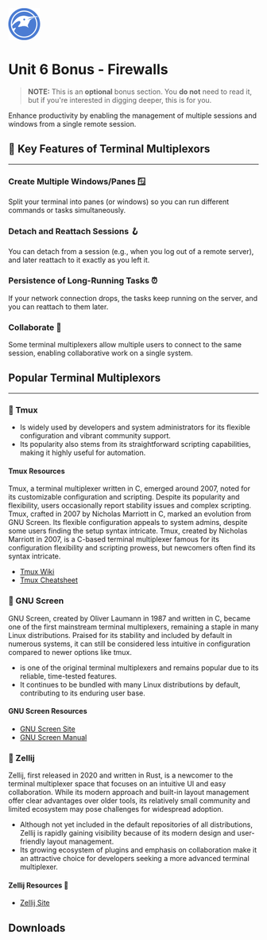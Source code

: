 <div class="flex-container">
        <img src="https://github.com/ProfessionalLinuxUsersGroup/img/blob/main/Assets/Logos/ProLUG_Round_Transparent_LOGO.png?raw=true" width="64" height="64"></img>
    <p>
        <h1>Unit 6 Bonus - Firewalls</h1>
    </p>
</div>

> **NOTE:** This is an **optional** bonus section. You **do not** need to read it, but if you're interested in digging deeper, this is for you.

Enhance productivity by enabling the management of multiple sessions and windows from a single remote session.

## 🔑 Key Features of Terminal Multiplexors

---

### Create Multiple Windows/Panes 🪟

Split your terminal into panes (or windows) so you can run different commands or tasks simultaneously.

### Detach and Reattach Sessions 🪝

You can detach from a session (e.g., when you log out of a remote server), and later reattach to it exactly as you left it.

### Persistence of Long-Running Tasks ⏰

If your network connection drops, the tasks keep running on the server, and you can reattach to them later.

### Collaborate 🤝

Some terminal multiplexers allow multiple users to connect to the same session, enabling collaborative work on a single system.

## Popular Terminal Multiplexors

---

### 🧩 Tmux

- Is widely used by developers and system administrators for its flexible configuration and vibrant community support.
- Its popularity also stems from its straightforward scripting capabilities, making it highly useful for automation.

#### Tmux Resources

Tmux, a terminal multiplexer written in C, emerged around 2007, noted for its customizable configuration and scripting. Despite its popularity and flexibility, users occasionally report stability issues and complex scripting. Tmux, crafted in 2007 by Nicholas Marriott in C, marked an evolution from GNU Screen. Its flexible configuration appeals to system admins, despite some users finding the setup syntax intricate. Tmux, created by Nicholas Marriott in 2007, is a C-based terminal multiplexer famous for its configuration flexibility and scripting prowess, but newcomers often find its syntax intricate.

- [Tmux Wiki](https://github.com/tmux/tmux/wiki)
- [Tmux Cheatsheet](https://tmuxcheatsheet.com/)

### 🐃 GNU Screen

GNU Screen, created by Oliver Laumann in 1987 and written in C, became one of the first mainstream terminal multiplexers, remaining a staple in many Linux distributions. Praised for its stability and included by default in numerous systems, it can still be considered less intuitive in configuration compared to newer options like tmux.

- is one of the original terminal multiplexers and remains popular due to its reliable, time-tested features.
- It continues to be bundled with many Linux distributions by default, contributing to its enduring user base.

#### GNU Screen Resources

- [GNU Screen Site](https://www.gnu.org/software/screen/)
- [GNU Screen Manual](https://www.gnu.org/software/screen/manual/screen.html)

### 🦀 Zellij

Zellij, first released in 2020 and written in Rust, is a newcomer to the terminal multiplexer space that focuses on an intuitive UI and easy collaboration. While its modern approach and built-in layout management offer clear advantages over older tools, its relatively small community and limited ecosystem may pose challenges for widespread adoption.

- Although not yet included in the default repositories of all distributions, Zellij is rapidly gaining visibility because of its modern design and user-friendly layout management.
- Its growing ecosystem of plugins and emphasis on collaboration make it an attractive choice for developers seeking a more advanced terminal multiplexer.

#### Zellij Resources 🔗

- [Zellij Site](https://zellij.dev/)
 
## Downloads
